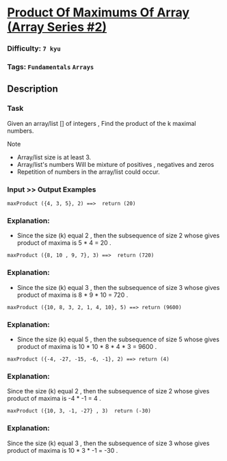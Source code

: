 # [Product Of Maximums Of Array (Array Series #2)](https://www.codewars.com/kata/5a63948acadebff56f000018)

### Difficulty: `7 kyu`

### Tags: `Fundamentals` `Arrays`

## Description

### Task

Given an array/list [] of integers , Find the product of the k maximal numbers.

> [!NOTE]
> - Array/list size is at least 3.
> - Array/list's numbers Will be mixture of positives , negatives and zeros
> - Repetition of numbers in the array/list could occur.

### Input >> Output Examples

```
maxProduct ({4, 3, 5}, 2) ==>  return (20)
```

### Explanation:
- Since the size (k) equal 2 , then the subsequence of size 2 whose gives product of maxima is 5 * 4 = 20 .

```
maxProduct ({8, 10 , 9, 7}, 3) ==>  return (720)
```

### Explanation:
- Since the size (k) equal 3 , then the subsequence of size 3 whose gives product of maxima is  8 * 9 * 10 = 720 .

```
maxProduct ({10, 8, 3, 2, 1, 4, 10}, 5) ==> return (9600)
```

### Explanation:

- Since the size (k) equal 5 , then the subsequence of size 5 whose gives product of maxima is  10 * 10 * 8 * 4 * 3 = 9600 .

```
maxProduct ({-4, -27, -15, -6, -1}, 2) ==> return (4)
```

### Explanation:
Since the size (k) equal 2 , then the subsequence of size 2 whose gives product of maxima is  -4 * -1 = 4 .

```
maxProduct ({10, 3, -1, -27} , 3)  return (-30)
```

### Explanation:
Since the size (k) equal 3 , then the subsequence of size 3 whose gives product of maxima is 10 * 3 * -1 = -30 .